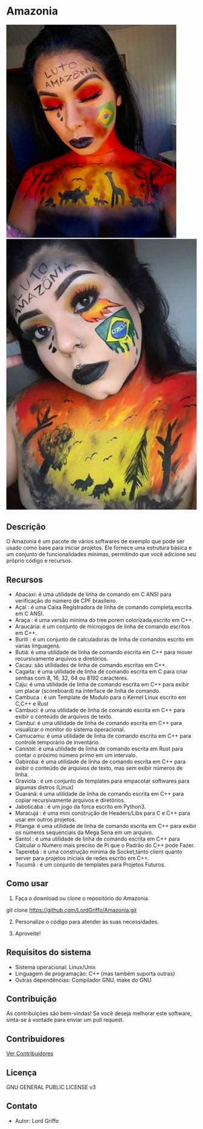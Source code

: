 # Amazonia
![Amazonia](logo/logo.png) ![Amazonia](logo/logo2.png)

## Descrição
O Amazonia é um pacote de vários softwares de exemplo que pode ser usado como base para iniciar projetos. Ele fornece uma estrutura básica e um conjunto de funcionalidades mínimas, permitindo que você adicione seu próprio código e recursos.

## Recursos
- Abacaxi: é uma utilidade de linha de comando em C ANSI para verificação do número de CPF brasileiro.
- Açai : é uma Caixa Registradora de linha de comando completa,escrita em C ANSI.
- Araça : é uma versão minima do tree porem colorizada,escrito em C++.
- Araucária: é um conjunto de microjogos de linha de comando escritos em C++.
- Buriti : é um conjunto de calculadoras de linha de comandos escrito em varias linguagens.
- Butiá: é uma utilidade de linha de comando escrita em C++ para mover recursivamente arquivos e diretórios.
- Cacau: são utilidades de linha de comando escritas em C++.
- Cagaita: é uma utilidade de linha de comando escrita em C para criar senhas com 8, 16, 32, 64 ou 8192 caracteres.
- Caju: é uma utilidade de linha de comando escrita em C++ para exibir um placar (scoreboard) na interface de linha de comando.
- Cambuca : é um Template de Modulo para o Kernel Linux escrito em C,C++ e Rust
- Cambuci: é uma utilidade de linha de comando escrita em C++ para exibir o conteúdo de arquivos de texto.
- Cambuí: é uma utilidade de linha de comando escrita em C++ para visualizar o monitor do sistema operacional.
- Camucamu: é uma utilidade de linha de comando escrita em C++ para controle temporário de inventário.
- Canistel: é uma utilidade de linha de comando escrita em Rust para contar o próximo número primo em um intervalo.
- Gabiroba: é uma utilidade de linha de comando escrita em C++ para exibir o conteúdo de arquivos de texto, mas sem exibir números de linha.
- Graviola : é um conjunto de templates para empacotar softwares para algumas distros (Linux)
- Guaraná: é uma utilidade de linha de comando escrita em C++ para copiar recursivamente arquivos e diretórios.
- Jaboticaba : é um jogo da forca escrito em Python3.
- Maracujá : é uma mini construção de Headers/Libs para C e C++ para usar em outros projetos.
- Pitanga: é uma utilidade de linha de comando escrita em C++ para exibir os números sequenciais da Mega Sena em um arquivo.
- Santol  : é uma utilidade de linha de comando escrita em C++ para Calcular o Numero mais preciso de Pi que o Padrão do C++ pode Fazer.
- Taperebá : é uma construção minima de Socket,tanto client quanto server para projetos iniciais de redes escrito em C++.
- Tucumã : é um conjunto de templates para Projetos Futuros.


## Como usar
1. Faça o download ou clone o repositório do Amazonia.

git clone https://github.com/LordGriffo/Amazonia.git

2. Personalize o código para atender às suas necessidades.

3. Aproveite!

## Requisitos do sistema
- Sistema operacional: Linux/Unix
- Linguagem de programação: C++ (mas também suporta outras)
- Outras dependências: Compilador GNU, make do GNU

## Contribuição
As contribuições são bem-vindas! Se você deseja melhorar este software, sinta-se à vontade para enviar um pull request.

## Contribuidores

[Ver Contribuidores](https://github.com/LordGriffo/Amazonia/blob/main/CONTRIBUTORS.md)

## Licença
GNU GENERAL PUBLIC LICENSE v3

## Contato
- Autor: Lord Griffo
